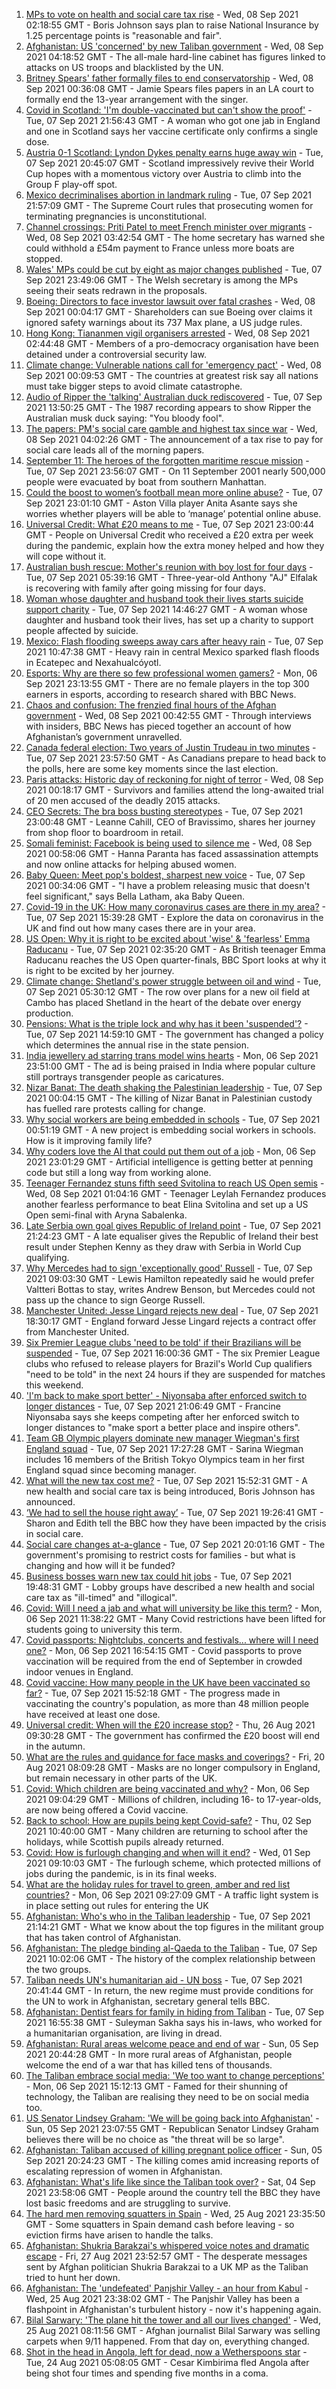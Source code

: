 1. [MPs to vote on health and social care tax rise](https://www.bbc.co.uk/news/uk-politics-58483036?at_medium=RSS&at_campaign=KARANGA) - Wed, 08 Sep 2021 02:18:55 GMT - Boris Johnson says plan to raise National Insurance by 1.25 percentage points is "reasonable and fair".
2. [Afghanistan: US 'concerned' by new Taliban government](https://www.bbc.co.uk/news/world-asia-58484155?at_medium=RSS&at_campaign=KARANGA) - Wed, 08 Sep 2021 04:18:52 GMT - The all-male hard-line cabinet has figures linked to attacks on US troops and blacklisted by the UN.
3. [Britney Spears' father formally files to end conservatorship](https://www.bbc.co.uk/news/world-us-canada-58483461?at_medium=RSS&at_campaign=KARANGA) - Wed, 08 Sep 2021 00:36:08 GMT - Jamie Spears files papers in an LA court to formally end the 13-year arrangement with the singer.
4. [Covid in Scotland: 'I'm double-vaccinated but can't show the proof'](https://www.bbc.co.uk/news/uk-scotland-58475922?at_medium=RSS&at_campaign=KARANGA) - Tue, 07 Sep 2021 21:56:43 GMT - A woman who got one jab in England and one in Scotland says her vaccine certificate only confirms a single dose.
5. [Austria 0-1 Scotland: Lyndon Dykes penalty earns huge away win](https://www.bbc.co.uk/sport/football/58386792?at_medium=RSS&at_campaign=KARANGA) - Tue, 07 Sep 2021 20:45:07 GMT - Scotland impressively revive their World Cup hopes with a momentous victory over Austria to climb into the Group F play-off spot.
6. [Mexico decriminalises abortion in landmark ruling](https://www.bbc.co.uk/news/world-latin-america-58482850?at_medium=RSS&at_campaign=KARANGA) - Tue, 07 Sep 2021 21:57:09 GMT - The Supreme Court rules that prosecuting women for terminating pregnancies is unconstitutional.
7. [Channel crossings: Priti Patel to meet French minister over migrants](https://www.bbc.co.uk/news/uk-58484098?at_medium=RSS&at_campaign=KARANGA) - Wed, 08 Sep 2021 03:42:54 GMT - The home secretary has warned she could withhold a £54m payment to France unless more boats are stopped.
8. [Wales' MPs could be cut by eight as major changes published](https://www.bbc.co.uk/news/uk-wales-politics-58476636?at_medium=RSS&at_campaign=KARANGA) - Tue, 07 Sep 2021 23:49:06 GMT - The Welsh secretary is among the MPs seeing their seats redrawn in the proposals.
9. [Boeing: Directors to face investor lawsuit over fatal crashes](https://www.bbc.co.uk/news/business-58483150?at_medium=RSS&at_campaign=KARANGA) - Wed, 08 Sep 2021 00:04:17 GMT - Shareholders can sue Boeing over claims it ignored safety warnings about its 737 Max plane, a US judge rules.
10. [Hong Kong: Tiananmen vigil organisers arrested](https://www.bbc.co.uk/news/world-asia-58483848?at_medium=RSS&at_campaign=KARANGA) - Wed, 08 Sep 2021 02:44:48 GMT - Members of a pro-democracy organisation have been detained under a controversial security law.
11. [Climate change: Vulnerable nations call for 'emergency pact'](https://www.bbc.co.uk/news/science-environment-58477926?at_medium=RSS&at_campaign=KARANGA) - Wed, 08 Sep 2021 00:09:53 GMT - The countries at greatest risk say all nations must take bigger steps to avoid climate catastrophe.
12. [Audio of Ripper the 'talking' Australian duck rediscovered](https://www.bbc.co.uk/news/world-australia-58475006?at_medium=RSS&at_campaign=KARANGA) - Tue, 07 Sep 2021 13:50:25 GMT - The 1987 recording appears to show Ripper the Australian musk duck saying: "You bloody fool".
13. [The papers: PM's social care gamble and highest tax since war](https://www.bbc.co.uk/news/blogs-the-papers-58483020?at_medium=RSS&at_campaign=KARANGA) - Wed, 08 Sep 2021 04:02:26 GMT - The announcement of a tax rise to pay for social care leads all of the morning papers.
14. [September 11: The heroes of the forgotten maritime rescue mission](https://www.bbc.co.uk/news/world-us-canada-58463014?at_medium=RSS&at_campaign=KARANGA) - Tue, 07 Sep 2021 23:56:07 GMT - On 11 September 2001 nearly 500,000 people were evacuated by boat from southern Manhattan.
15. [Could the boost to women’s football mean more online abuse?](https://www.bbc.co.uk/news/uk-58478077?at_medium=RSS&at_campaign=KARANGA) - Tue, 07 Sep 2021 23:01:10 GMT - Aston Villa player Anita Asante says she worries whether players will be able to ‘manage’ potential online abuse.
16. [Universal Credit: What £20 means to me](https://www.bbc.co.uk/news/uk-58478076?at_medium=RSS&at_campaign=KARANGA) - Tue, 07 Sep 2021 23:00:44 GMT - People on Universal Credit who received a £20 extra per week during the pandemic, explain how the extra money helped and how they will cope without it.
17. [Australian bush rescue: Mother's reunion with boy lost for four days](https://www.bbc.co.uk/news/world-australia-58472030?at_medium=RSS&at_campaign=KARANGA) - Tue, 07 Sep 2021 05:39:16 GMT - Three-year-old Anthony "AJ" Elfalak is recovering with family after going missing for four days.
18. [Woman whose daughter and husband took their lives starts suicide support charity](https://www.bbc.co.uk/news/uk-58476140?at_medium=RSS&at_campaign=KARANGA) - Tue, 07 Sep 2021 14:46:27 GMT - A woman whose daughter and husband took their lives, has set up a charity to support people affected by suicide.
19. [Mexico: Flash flooding sweeps away cars after heavy rain](https://www.bbc.co.uk/news/world-latin-america-58476138?at_medium=RSS&at_campaign=KARANGA) - Tue, 07 Sep 2021 10:47:38 GMT - Heavy rain in central Mexico sparked flash floods in Ecatepec and Nexahualcóyotl.
20. [Esports: Why are there so few professional women gamers?](https://www.bbc.co.uk/news/technology-58466374?at_medium=RSS&at_campaign=KARANGA) - Mon, 06 Sep 2021 23:13:55 GMT - There are no female players in the top 300 earners in esports, according to research shared with BBC News.
21. [Chaos and confusion: The frenzied final hours of the Afghan government](https://www.bbc.co.uk/news/world-asia-58477131?at_medium=RSS&at_campaign=KARANGA) - Wed, 08 Sep 2021 00:42:55 GMT - Through interviews with insiders, BBC News has pieced together an account of how Afghanistan’s government unravelled.
22. [Canada federal election: Two years of Justin Trudeau in two minutes](https://www.bbc.co.uk/news/world-us-canada-58482593?at_medium=RSS&at_campaign=KARANGA) - Tue, 07 Sep 2021 23:57:50 GMT - As Canadians prepare to head back to the polls, here are some key moments since the last election.
23. [Paris attacks: Historic day of reckoning for night of terror](https://www.bbc.co.uk/news/world-europe-58472506?at_medium=RSS&at_campaign=KARANGA) - Wed, 08 Sep 2021 00:18:17 GMT - Survivors and families attend the long-awaited trial of 20 men accused of the deadly 2015 attacks.
24. [CEO Secrets: The bra boss busting stereotypes](https://www.bbc.co.uk/news/business-58423705?at_medium=RSS&at_campaign=KARANGA) - Tue, 07 Sep 2021 23:00:48 GMT - Leanne Cahill, CEO of Bravissimo, shares her journey from shop floor to boardroom in retail.
25. [Somali feminist: Facebook is being used to silence me](https://www.bbc.co.uk/news/world-africa-58355603?at_medium=RSS&at_campaign=KARANGA) - Wed, 08 Sep 2021 00:58:06 GMT - Hanna Paranta has faced assassination attempts and now online attacks for helping abused women.
26. [Baby Queen: Meet pop's boldest, sharpest new voice](https://www.bbc.co.uk/news/entertainment-arts-58462521?at_medium=RSS&at_campaign=KARANGA) - Tue, 07 Sep 2021 00:34:06 GMT - "I have a problem releasing music that doesn't feel significant," says Bella Latham, aka Baby Queen.
27. [Covid-19 in the UK: How many coronavirus cases are there in my area?](https://www.bbc.co.uk/news/uk-51768274?at_medium=RSS&at_campaign=KARANGA) - Tue, 07 Sep 2021 15:39:28 GMT - Explore the data on coronavirus in the UK and find out how many cases there are in your area.
28. [US Open: Why it is right to be excited about 'wise' & 'fearless' Emma Raducanu](https://www.bbc.co.uk/sport/tennis/58469895?at_medium=RSS&at_campaign=KARANGA) - Tue, 07 Sep 2021 02:35:20 GMT - As British teenager Emma Raducanu reaches the US Open quarter-finals, BBC Sport looks at why it is right to be excited by her journey.
29. [Climate change: Shetland's power struggle between oil and wind](https://www.bbc.co.uk/news/uk-scotland-58464439?at_medium=RSS&at_campaign=KARANGA) - Tue, 07 Sep 2021 05:30:12 GMT - The row over plans for a new oil field at Cambo has placed Shetland in the heart of the debate over energy production.
30. [Pensions: What is the triple lock and why has it been 'suspended'?](https://www.bbc.co.uk/news/business-53082530?at_medium=RSS&at_campaign=KARANGA) - Tue, 07 Sep 2021 14:59:10 GMT - The government has changed a policy which determines the annual rise in the state pension.
31. [India jewellery ad starring trans model wins hearts](https://www.bbc.co.uk/news/world-asia-india-58449746?at_medium=RSS&at_campaign=KARANGA) - Mon, 06 Sep 2021 23:51:00 GMT - The ad is being praised in India where popular culture still portrays transgender people as caricatures.
32. [Nizar Banat: The death shaking the Palestinian leadership](https://www.bbc.co.uk/news/world-middle-east-58400442?at_medium=RSS&at_campaign=KARANGA) - Tue, 07 Sep 2021 00:04:15 GMT - The killing of Nizar Banat in Palestinian custody has fuelled rare protests calling for change.
33. [Why social workers are being embedded in schools](https://www.bbc.co.uk/news/uk-england-london-57978625?at_medium=RSS&at_campaign=KARANGA) - Tue, 07 Sep 2021 00:51:19 GMT - A new project is embedding social workers in schools. How is it improving family life?
34. [Why coders love the AI that could put them out of a job](https://www.bbc.co.uk/news/business-57914432?at_medium=RSS&at_campaign=KARANGA) - Mon, 06 Sep 2021 23:01:29 GMT - Artificial intelligence is getting better at penning code but still a long way from working alone.
35. [Teenager Fernandez stuns fifth seed Svitolina to reach US Open semis](https://www.bbc.co.uk/sport/tennis/58482860?at_medium=RSS&at_campaign=KARANGA) - Wed, 08 Sep 2021 01:04:16 GMT - Teenager Leylah Fernandez produces another fearless performance to beat Elina Svitolina and set up a US Open semi-final with Aryna Sabalenka.
36. [Late Serbia own goal gives Republic of Ireland point](https://www.bbc.co.uk/sport/football/58461073?at_medium=RSS&at_campaign=KARANGA) - Tue, 07 Sep 2021 21:24:23 GMT - A late equaliser gives the Republic of Ireland their best result under Stephen Kenny as they draw with Serbia in World Cup qualifying.
37. [Why Mercedes had to sign 'exceptionally good' Russell](https://www.bbc.co.uk/sport/formula1/58457633?at_medium=RSS&at_campaign=KARANGA) - Tue, 07 Sep 2021 09:03:30 GMT - Lewis Hamilton repeatedly said he would prefer Valtteri Bottas to stay, writes Andrew Benson, but Mercedes could not pass up the chance to sign George Russell.
38. [Manchester United: Jesse Lingard rejects new deal](https://www.bbc.co.uk/sport/football/58480332?at_medium=RSS&at_campaign=KARANGA) - Tue, 07 Sep 2021 18:30:17 GMT - England forward Jesse Lingard rejects a contract offer from Manchester United.
39. [Six Premier League clubs 'need to be told' if their Brazilians will be suspended](https://www.bbc.co.uk/sport/football/58470358?at_medium=RSS&at_campaign=KARANGA) - Tue, 07 Sep 2021 16:00:36 GMT - The six Premier League clubs who refused to release players for Brazil's World Cup qualifiers "need to be told" in the next 24 hours if they are suspended for matches this weekend.
40. ['I'm back to make sport better' - Niyonsaba after enforced switch to longer distances](https://www.bbc.co.uk/sport/athletics/58482920?at_medium=RSS&at_campaign=KARANGA) - Tue, 07 Sep 2021 21:06:49 GMT - Francine Niyonsaba says she keeps competing after her enforced switch to longer distances to "make sport a better place and inspire others".
41. [Team GB Olympic players dominate new manager Wiegman's first England squad](https://www.bbc.co.uk/sport/football/58480913?at_medium=RSS&at_campaign=KARANGA) - Tue, 07 Sep 2021 17:27:28 GMT - Sarina Wiegman includes 16 members of the British Tokyo Olympics team in her first England squad since becoming manager.
42. [What will the new tax cost me?](https://www.bbc.co.uk/news/uk-politics-58436009?at_medium=RSS&at_campaign=KARANGA) - Tue, 07 Sep 2021 15:52:31 GMT - A new health and social care tax is being introduced, Boris Johnson has announced.
43. [‘We had to sell the house right away’](https://www.bbc.co.uk/news/uk-58481992?at_medium=RSS&at_campaign=KARANGA) - Tue, 07 Sep 2021 19:26:41 GMT - Sharon and Edith tell the BBC how they have been impacted by the crisis in social care.
44. [Social care changes at-a-glance](https://www.bbc.co.uk/news/uk-politics-58473787?at_medium=RSS&at_campaign=KARANGA) - Tue, 07 Sep 2021 20:01:16 GMT - The government's promising to restrict costs for families - but what is changing and how will it be funded?
45. [Business bosses warn new tax could hit jobs](https://www.bbc.co.uk/news/business-58473810?at_medium=RSS&at_campaign=KARANGA) - Tue, 07 Sep 2021 19:48:31 GMT - Lobby groups have described a new health and social care tax as "ill-timed" and "illogical".
46. [Covid: Will I need a jab and what will university be like this term?](https://www.bbc.co.uk/news/explainers-52753913?at_medium=RSS&at_campaign=KARANGA) - Mon, 06 Sep 2021 11:38:22 GMT - Many Covid restrictions have been lifted for students going to university this term.
47. [Covid passports: Nightclubs, concerts and festivals... where will I need one?](https://www.bbc.co.uk/news/explainers-55718553?at_medium=RSS&at_campaign=KARANGA) - Mon, 06 Sep 2021 16:54:15 GMT - Covid passports to prove vaccination will be required from the end of September in crowded indoor venues in England.
48. [Covid vaccine: How many people in the UK have been vaccinated so far?](https://www.bbc.co.uk/news/health-55274833?at_medium=RSS&at_campaign=KARANGA) - Tue, 07 Sep 2021 15:52:18 GMT - The progress made in vaccinating the country's population, as more than 48 million people have received at least one dose.
49. [Universal credit: When will the £20 increase stop?](https://www.bbc.co.uk/news/uk-41487126?at_medium=RSS&at_campaign=KARANGA) - Thu, 26 Aug 2021 09:30:28 GMT - The government has confirmed the £20 boost will end in the autumn.
50. [What are the rules and guidance for face masks and coverings?](https://www.bbc.co.uk/news/health-51205344?at_medium=RSS&at_campaign=KARANGA) - Fri, 20 Aug 2021 08:09:28 GMT - Masks are no longer compulsory in England, but remain necessary in other parts of the UK.
51. [Covid: Which children are being vaccinated and why?](https://www.bbc.co.uk/news/health-57888429?at_medium=RSS&at_campaign=KARANGA) - Mon, 06 Sep 2021 09:04:29 GMT - Millions of children, including 16- to 17-year-olds, are now being offered a Covid vaccine.
52. [Back to school: How are pupils being kept Covid-safe?](https://www.bbc.co.uk/news/education-51643556?at_medium=RSS&at_campaign=KARANGA) - Thu, 02 Sep 2021 10:40:00 GMT - Many children are returning to school after the holidays, while Scottish pupils already returned.
53. [Covid: How is furlough changing and when will it end?](https://www.bbc.co.uk/news/explainers-52135342?at_medium=RSS&at_campaign=KARANGA) - Wed, 01 Sep 2021 09:10:03 GMT - The furlough scheme, which protected millions of jobs during the pandemic, is in its final weeks.
54. [What are the holiday rules for travel to green, amber and red list countries?](https://www.bbc.co.uk/news/explainers-52544307?at_medium=RSS&at_campaign=KARANGA) - Mon, 06 Sep 2021 09:27:09 GMT - A traffic light system is in place setting out rules for entering the UK
55. [Afghanistan: Who's who in the Taliban leadership](https://www.bbc.co.uk/news/world-asia-58235639?at_medium=RSS&at_campaign=KARANGA) - Tue, 07 Sep 2021 21:14:21 GMT - What we know about the top figures in the militant group that has taken control of Afghanistan.
56. [Afghanistan: The pledge binding al-Qaeda to the Taliban](https://www.bbc.co.uk/news/world-asia-58473574?at_medium=RSS&at_campaign=KARANGA) - Tue, 07 Sep 2021 10:02:06 GMT - The history of the complex relationship between the two groups.
57. [Taliban needs UN's humanitarian aid - UN boss](https://www.bbc.co.uk/news/world-us-canada-58482840?at_medium=RSS&at_campaign=KARANGA) - Tue, 07 Sep 2021 20:41:44 GMT - In return, the new regime must provide conditions for the UN to work in Afghanistan, secretary general tells BBC.
58. [Afghanistan: Dentist fears for family in hiding from Taliban](https://www.bbc.co.uk/news/uk-england-cumbria-58474735?at_medium=RSS&at_campaign=KARANGA) - Tue, 07 Sep 2021 16:55:38 GMT - Suleyman Sakha says his in-laws, who worked for a humanitarian organisation, are living in dread.
59. [Afghanistan: Rural areas welcome peace and end of war](https://www.bbc.co.uk/news/world-asia-58456955?at_medium=RSS&at_campaign=KARANGA) - Sun, 05 Sep 2021 20:44:28 GMT - In more rural areas of Afghanistan, people welcome the end of a war that has killed tens of thousands.
60. [The Taliban embrace social media: 'We too want to change perceptions'](https://www.bbc.co.uk/news/world-asia-58466939?at_medium=RSS&at_campaign=KARANGA) - Mon, 06 Sep 2021 15:12:13 GMT - Famed for their shunning of technology, the Taliban are realising they need to be on social media too.
61. [US Senator Lindsey Graham: 'We will be going back into Afghanistan'](https://www.bbc.co.uk/news/world-us-canada-58456953?at_medium=RSS&at_campaign=KARANGA) - Sun, 05 Sep 2021 23:07:55 GMT - Republican Senator Lindsey Graham believes there will be no choice as "the threat will be so large".
62. [Afghanistan: Taliban accused of killing pregnant police officer](https://www.bbc.co.uk/news/world-asia-58455826?at_medium=RSS&at_campaign=KARANGA) - Sun, 05 Sep 2021 20:24:23 GMT - The killing comes amid increasing reports of escalating repression of women in Afghanistan.
63. [Afghanistan: What's life like since the Taliban took over?](https://www.bbc.co.uk/news/world-asia-58434735?at_medium=RSS&at_campaign=KARANGA) - Sat, 04 Sep 2021 23:58:06 GMT - People around the country tell the BBC they have lost basic freedoms and are struggling to survive.
64. [The hard men removing squatters in Spain](https://www.bbc.co.uk/news/stories-58310532?at_medium=RSS&at_campaign=KARANGA) - Wed, 25 Aug 2021 23:35:50 GMT - Some squatters in Spain demand cash before leaving - so eviction firms have arisen to handle the talks.
65. [Afghanistan: Shukria Barakzai's whispered voice notes and dramatic escape](https://www.bbc.co.uk/news/world-asia-58345901?at_medium=RSS&at_campaign=KARANGA) - Fri, 27 Aug 2021 23:52:57 GMT - The desperate messages sent by Afghan politician Shukria Barakzai to a UK MP as the Taliban tried to hunt her down.
66. [Afghanistan: The 'undefeated' Panjshir Valley - an hour from Kabul](https://www.bbc.co.uk/news/world-asia-58329527?at_medium=RSS&at_campaign=KARANGA) - Wed, 25 Aug 2021 23:38:02 GMT - The Panjshir Valley has been a flashpoint in Afghanistan's turbulent history - now it's happening again.
67. [Bilal Sarwary: 'The plane hit the tower and all our lives changed'](https://www.bbc.co.uk/news/world-south-asia-58071592?at_medium=RSS&at_campaign=KARANGA) - Wed, 25 Aug 2021 08:11:56 GMT - Afghan journalist Bilal Sarwary was selling carpets when 9/11 happened. From that day on, everything changed.
68. [Shot in the head in Angola, left for dead, now a Wetherspoons star](https://www.bbc.co.uk/news/uk-58266180?at_medium=RSS&at_campaign=KARANGA) - Tue, 24 Aug 2021 05:08:05 GMT - Cesar Kimbirima fled Angola after being shot four times and spending five months in a coma.
